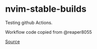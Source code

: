 # nvim-stable-builds
Testing github Actions.

Workflow code copied from @reaper8055

[Source](https://github.com/reaper8055/neovim-builds)

